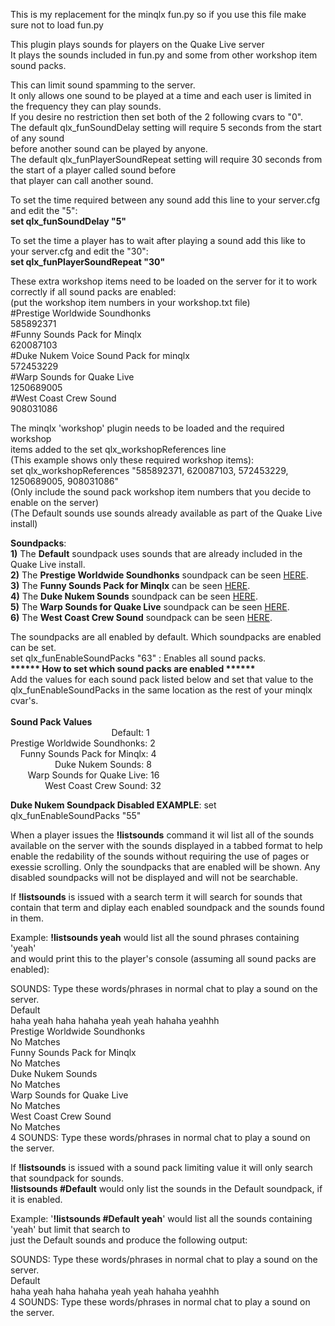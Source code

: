 This is my replacement for the minqlx fun.py so if you use this file make sure not to load fun.py<br>

This plugin plays sounds for players on the Quake Live server<br>
It plays the sounds included in fun.py and some from other workshop item sound packs.<br>

This can limit sound spamming to the server.<br>
It only allows one sound to be played at a time and each user is limited in the frequency they can play sounds.<br>
If you desire no restriction then set both of the 2 following cvars to "0".<br>
The default qlx_funSoundDelay setting will require 5 seconds from the start of any sound<br>
 before another sound can be played by anyone.<br>
The default qlx_funPlayerSoundRepeat setting will require 30 seconds from the start of a player called sound before<br>
 that player can call another sound.<br>

To set the time required between any sound add this line to your server.cfg and edit the "5":<br>
<b>set qlx_funSoundDelay "5"</b><br>

To set the time a player has to wait after playing a sound add this like to your server.cfg and edit the "30":<br>
<b>set qlx_funPlayerSoundRepeat "30"</b><br>


These extra workshop items need to be loaded on the server for it to work correctly if all sound packs are enabled:<br>
(put the workshop item numbers in your workshop.txt file)<br>
#Prestige Worldwide Soundhonks<br>
585892371<br>
#Funny Sounds Pack for Minqlx<br>
620087103<br>
#Duke Nukem Voice Sound Pack for minqlx<br>
572453229<br>
#Warp Sounds for Quake Live<br>
1250689005<br>
#West Coast Crew Sound<br>
908031086<br>

The minqlx 'workshop' plugin needs to be loaded and the required workshop<br>
 items added to the set qlx_workshopReferences line<br>
  (This example shows only these required workshop items):<br>
set qlx_workshopReferences "585892371, 620087103, 572453229, 1250689005, 908031086"<br>
  (Only include the sound pack workshop item numbers that you decide to enable on the server)<br>
  (The Default sounds use sounds already available as part of the Quake Live install)<br>

<b>Soundpacks</b>:<br>
<b>1)</b> The <b>Default</b> soundpack uses sounds that are already included in the Quake Live install.<br>
<b>2)</b> The <b>Prestige Worldwide Soundhonks</b> soundpack can be seen <a href="http://steamcommunity.com/sharedfiles/filedetails/?id=585892371">HERE</a>.<br>
<b>3)</b> The <b>Funny Sounds Pack for Minqlx</b> can be seen <a href="http://steamcommunity.com/sharedfiles/filedetails/?id=620087103">HERE</a>.<br>
<b>4)</b> The <b>Duke Nukem Sounds</b> soundpack can be seen <a href="http://steamcommunity.com/sharedfiles/filedetails/?id=572453229">HERE</a>.<br>
<b>5)</b> The <b>Warp Sounds for Quake Live</b> soundpack can be seen <a href="http://steamcommunity.com/sharedfiles/filedetails/?id=1250689005">HERE</a>.<br>
<b>6)</b> The <b>West Coast Crew Sound</b> soundpack can be seen <a href="http://steamcommunity.com/sharedfiles/filedetails/?id=908031086">HERE</a>.<br>

The soundpacks are all enabled by default. Which soundpacks are enabled can be set.<br>
set qlx_funEnableSoundPacks "63"   : Enables all sound packs.<br>
<b>******  How to set which sound packs are enabled ******</b><br>
Add the values for each sound pack listed below and set that value to the qlx_funEnableSoundPacks in the same location as the rest of your minqlx cvar's.<br><br>
 ****Sound Pack Values****<br>
 &nbsp;&nbsp;&nbsp;&nbsp;&nbsp;&nbsp;&nbsp;&nbsp;&nbsp;&nbsp;&nbsp;&nbsp;&nbsp;&nbsp;&nbsp;&nbsp;&nbsp;&nbsp;&nbsp;&nbsp;&nbsp;&nbsp;&nbsp;&nbsp;&nbsp;&nbsp;&nbsp;&nbsp;&nbsp;&nbsp;&nbsp;&nbsp;&nbsp;&nbsp;&nbsp;&nbsp;&nbsp;&nbsp;&nbsp;&nbsp;&nbsp;Default: 1<br>
 Prestige Worldwide Soundhonks: 2<br>
 &nbsp;&nbsp;&nbsp;&nbsp;Funny Sounds Pack for Minqlx: 4<br>
 &nbsp;&nbsp;&nbsp;&nbsp;&nbsp;&nbsp;&nbsp;&nbsp;&nbsp;&nbsp;&nbsp;&nbsp;&nbsp;&nbsp;&nbsp;&nbsp;&nbsp;&nbsp;Duke Nukem Sounds: 8<br>
 &nbsp;&nbsp;&nbsp;&nbsp;&nbsp;&nbsp;&nbsp;Warp Sounds for Quake Live:  16<br>
 &nbsp;&nbsp;&nbsp;&nbsp;&nbsp;&nbsp;&nbsp;&nbsp;&nbsp;&nbsp;&nbsp;&nbsp;&nbsp;&nbsp;West Coast Crew Sound: 32<br>

 <b>Duke Nukem Soundpack Disabled EXAMPLE</b>: set qlx_funEnableSoundPacks "55"<br>

When a player issues the <b>!listsounds</b> command it wil list all of the sounds available on the server with
the sounds displayed in a tabbed format to help enable the redability of the sounds without requiring the use of pages or exessie scrolling. Only the soundpacks that are enabled will be shown. Any disabled soundpacks will not be displayed and will not
be searchable.<br>

If <b>!listsounds</b> is issued with a search term it will search for sounds that contain that term and diplay each enabled soundpack and the sounds found in them.<br>

Example: <b>!listsounds yeah</b> would list all the sound phrases containing 'yeah'<br>
 and would print this to the player's console (assuming all sound packs are enabled):<br>

SOUNDS: Type these words/phrases in normal chat to play a sound on the server.<br>
Default<br>
haha yeah haha    hahaha yeah    yeah hahaha    yeahhh<br>
Prestige Worldwide Soundhonks<br>
No Matches<br>
Funny Sounds Pack for Minqlx<br>
No Matches<br>
Duke Nukem Sounds<br>
No Matches<br>
Warp Sounds for Quake Live<br>
No Matches<br>
West Coast Crew Sound<br>
No Matches<br>
4 SOUNDS: Type these words/phrases in normal chat to play a sound on the server.<br>

If <b>!listsounds</b> is issued with a sound pack limiting value it will only search that soundpack for sounds.<br>
<b>!listsounds #Default</b> would only list the sounds in the Default soundpack, if it is enabled.<br>

Example: '<b>!listsounds #Default yeah</b>' would list all the sounds containing 'yeah' but limit that search to<br>
 just the Default sounds and produce the following output:<br>

SOUNDS: Type these words/phrases in normal chat to play a sound on the server.<br>
Default<br>
haha yeah haha      hahaha yeah      yeah hahaha      yeahhh<br>
4 SOUNDS: Type these words/phrases in normal chat to play a sound on the server.<br>

